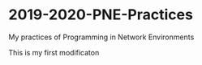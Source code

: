 # 2019-2020-PNE-Practices
My practices of Programming in Network Environments

This is my first modificaton
